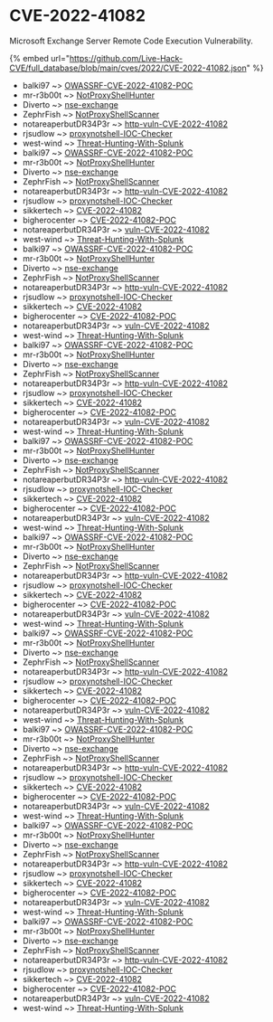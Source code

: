 # CVE-2022-41082

Microsoft Exchange Server Remote Code Execution Vulnerability.

{% embed url="https://github.com/Live-Hack-CVE/full_database/blob/main/cves/2022/CVE-2022-41082.json" %}


* balki97 ~> [OWASSRF-CVE-2022-41082-POC](https://www.alice-snow.ru/2022/database/cve-2022-41082/owassrf-cve-2022-41082-poc-balki97)
* mr-r3b00t ~> [NotProxyShellHunter](https://www.alice-snow.ru/2022/database/cve-2022-41082/notproxyshellhunter-mr-r3b00t)
* Diverto ~> [nse-exchange](https://www.alice-snow.ru/2022/database/cve-2022-41082/nse-exchange-diverto)
* ZephrFish ~> [NotProxyShellScanner](https://www.alice-snow.ru/2022/database/cve-2022-41082/notproxyshellscanner-zephrfish)
* notareaperbutDR34P3r ~> [http-vuln-CVE-2022-41082](https://www.alice-snow.ru/2022/database/cve-2022-41082/http-vuln-cve-2022-41082-notareaperbutdr34p3r)
* rjsudlow ~> [proxynotshell-IOC-Checker](https://www.alice-snow.ru/2022/database/cve-2022-41082/proxynotshell-ioc-checker-rjsudlow)
* west-wind ~> [Threat-Hunting-With-Splunk](https://www.alice-snow.ru/2022/database/cve-2022-41082/threat-hunting-with-splunk-west-wind)
* balki97 ~> [OWASSRF-CVE-2022-41082-POC](https://www.alice-snow.ru/2022/database/cve-2022-41082/owassrf-cve-2022-41082-poc-balki97)
* mr-r3b00t ~> [NotProxyShellHunter](https://www.alice-snow.ru/2022/database/cve-2022-41082/notproxyshellhunter-mr-r3b00t)
* Diverto ~> [nse-exchange](https://www.alice-snow.ru/2022/database/cve-2022-41082/nse-exchange-diverto)
* ZephrFish ~> [NotProxyShellScanner](https://www.alice-snow.ru/2022/database/cve-2022-41082/notproxyshellscanner-zephrfish)
* notareaperbutDR34P3r ~> [http-vuln-CVE-2022-41082](https://www.alice-snow.ru/2022/database/cve-2022-41082/http-vuln-cve-2022-41082-notareaperbutdr34p3r)
* rjsudlow ~> [proxynotshell-IOC-Checker](https://www.alice-snow.ru/2022/database/cve-2022-41082/proxynotshell-ioc-checker-rjsudlow)
* sikkertech ~> [CVE-2022-41082](https://www.alice-snow.ru/2022/database/cve-2022-41082/cve-2022-41082-sikkertech)
* bigherocenter ~> [CVE-2022-41082-POC](https://www.alice-snow.ru/2022/database/cve-2022-41082/cve-2022-41082-poc-bigherocenter)
* notareaperbutDR34P3r ~> [vuln-CVE-2022-41082](https://www.alice-snow.ru/2022/database/cve-2022-41082/vuln-cve-2022-41082-notareaperbutdr34p3r)
* west-wind ~> [Threat-Hunting-With-Splunk](https://www.alice-snow.ru/2022/database/cve-2022-41082/threat-hunting-with-splunk-west-wind)
* balki97 ~> [OWASSRF-CVE-2022-41082-POC](https://www.alice-snow.ru/2022/database/cve-2022-41082/owassrf-cve-2022-41082-poc-balki97)
* mr-r3b00t ~> [NotProxyShellHunter](https://www.alice-snow.ru/2022/database/cve-2022-41082/notproxyshellhunter-mr-r3b00t)
* Diverto ~> [nse-exchange](https://www.alice-snow.ru/2022/database/cve-2022-41082/nse-exchange-diverto)
* ZephrFish ~> [NotProxyShellScanner](https://www.alice-snow.ru/2022/database/cve-2022-41082/notproxyshellscanner-zephrfish)
* notareaperbutDR34P3r ~> [http-vuln-CVE-2022-41082](https://www.alice-snow.ru/2022/database/cve-2022-41082/http-vuln-cve-2022-41082-notareaperbutdr34p3r)
* rjsudlow ~> [proxynotshell-IOC-Checker](https://www.alice-snow.ru/2022/database/cve-2022-41082/proxynotshell-ioc-checker-rjsudlow)
* sikkertech ~> [CVE-2022-41082](https://www.alice-snow.ru/2022/database/cve-2022-41082/cve-2022-41082-sikkertech)
* bigherocenter ~> [CVE-2022-41082-POC](https://www.alice-snow.ru/2022/database/cve-2022-41082/cve-2022-41082-poc-bigherocenter)
* notareaperbutDR34P3r ~> [vuln-CVE-2022-41082](https://www.alice-snow.ru/2022/database/cve-2022-41082/vuln-cve-2022-41082-notareaperbutdr34p3r)
* west-wind ~> [Threat-Hunting-With-Splunk](https://www.alice-snow.ru/2022/database/cve-2022-41082/threat-hunting-with-splunk-west-wind)
* balki97 ~> [OWASSRF-CVE-2022-41082-POC](https://www.alice-snow.ru/2022/database/cve-2022-41082/owassrf-cve-2022-41082-poc-balki97)
* mr-r3b00t ~> [NotProxyShellHunter](https://www.alice-snow.ru/2022/database/cve-2022-41082/notproxyshellhunter-mr-r3b00t)
* Diverto ~> [nse-exchange](https://www.alice-snow.ru/2022/database/cve-2022-41082/nse-exchange-diverto)
* ZephrFish ~> [NotProxyShellScanner](https://www.alice-snow.ru/2022/database/cve-2022-41082/notproxyshellscanner-zephrfish)
* notareaperbutDR34P3r ~> [http-vuln-CVE-2022-41082](https://www.alice-snow.ru/2022/database/cve-2022-41082/http-vuln-cve-2022-41082-notareaperbutdr34p3r)
* rjsudlow ~> [proxynotshell-IOC-Checker](https://www.alice-snow.ru/2022/database/cve-2022-41082/proxynotshell-ioc-checker-rjsudlow)
* sikkertech ~> [CVE-2022-41082](https://www.alice-snow.ru/2022/database/cve-2022-41082/cve-2022-41082-sikkertech)
* bigherocenter ~> [CVE-2022-41082-POC](https://www.alice-snow.ru/2022/database/cve-2022-41082/cve-2022-41082-poc-bigherocenter)
* notareaperbutDR34P3r ~> [vuln-CVE-2022-41082](https://www.alice-snow.ru/2022/database/cve-2022-41082/vuln-cve-2022-41082-notareaperbutdr34p3r)
* west-wind ~> [Threat-Hunting-With-Splunk](https://www.alice-snow.ru/2022/database/cve-2022-41082/threat-hunting-with-splunk-west-wind)
* balki97 ~> [OWASSRF-CVE-2022-41082-POC](https://www.alice-snow.ru/2022/database/cve-2022-41082/owassrf-cve-2022-41082-poc-balki97)
* mr-r3b00t ~> [NotProxyShellHunter](https://www.alice-snow.ru/2022/database/cve-2022-41082/notproxyshellhunter-mr-r3b00t)
* Diverto ~> [nse-exchange](https://www.alice-snow.ru/2022/database/cve-2022-41082/nse-exchange-diverto)
* ZephrFish ~> [NotProxyShellScanner](https://www.alice-snow.ru/2022/database/cve-2022-41082/notproxyshellscanner-zephrfish)
* notareaperbutDR34P3r ~> [http-vuln-CVE-2022-41082](https://www.alice-snow.ru/2022/database/cve-2022-41082/http-vuln-cve-2022-41082-notareaperbutdr34p3r)
* rjsudlow ~> [proxynotshell-IOC-Checker](https://www.alice-snow.ru/2022/database/cve-2022-41082/proxynotshell-ioc-checker-rjsudlow)
* sikkertech ~> [CVE-2022-41082](https://www.alice-snow.ru/2022/database/cve-2022-41082/cve-2022-41082-sikkertech)
* bigherocenter ~> [CVE-2022-41082-POC](https://www.alice-snow.ru/2022/database/cve-2022-41082/cve-2022-41082-poc-bigherocenter)
* notareaperbutDR34P3r ~> [vuln-CVE-2022-41082](https://www.alice-snow.ru/2022/database/cve-2022-41082/vuln-cve-2022-41082-notareaperbutdr34p3r)
* west-wind ~> [Threat-Hunting-With-Splunk](https://www.alice-snow.ru/2022/database/cve-2022-41082/threat-hunting-with-splunk-west-wind)
* balki97 ~> [OWASSRF-CVE-2022-41082-POC](https://www.alice-snow.ru/2022/database/cve-2022-41082/owassrf-cve-2022-41082-poc-balki97)
* mr-r3b00t ~> [NotProxyShellHunter](https://www.alice-snow.ru/2022/database/cve-2022-41082/notproxyshellhunter-mr-r3b00t)
* Diverto ~> [nse-exchange](https://www.alice-snow.ru/2022/database/cve-2022-41082/nse-exchange-diverto)
* ZephrFish ~> [NotProxyShellScanner](https://www.alice-snow.ru/2022/database/cve-2022-41082/notproxyshellscanner-zephrfish)
* notareaperbutDR34P3r ~> [http-vuln-CVE-2022-41082](https://www.alice-snow.ru/2022/database/cve-2022-41082/http-vuln-cve-2022-41082-notareaperbutdr34p3r)
* rjsudlow ~> [proxynotshell-IOC-Checker](https://www.alice-snow.ru/2022/database/cve-2022-41082/proxynotshell-ioc-checker-rjsudlow)
* sikkertech ~> [CVE-2022-41082](https://www.alice-snow.ru/2022/database/cve-2022-41082/cve-2022-41082-sikkertech)
* bigherocenter ~> [CVE-2022-41082-POC](https://www.alice-snow.ru/2022/database/cve-2022-41082/cve-2022-41082-poc-bigherocenter)
* notareaperbutDR34P3r ~> [vuln-CVE-2022-41082](https://www.alice-snow.ru/2022/database/cve-2022-41082/vuln-cve-2022-41082-notareaperbutdr34p3r)
* west-wind ~> [Threat-Hunting-With-Splunk](https://www.alice-snow.ru/2022/database/cve-2022-41082/threat-hunting-with-splunk-west-wind)
* balki97 ~> [OWASSRF-CVE-2022-41082-POC](https://www.alice-snow.ru/2022/database/cve-2022-41082/owassrf-cve-2022-41082-poc-balki97)
* mr-r3b00t ~> [NotProxyShellHunter](https://www.alice-snow.ru/2022/database/cve-2022-41082/notproxyshellhunter-mr-r3b00t)
* Diverto ~> [nse-exchange](https://www.alice-snow.ru/2022/database/cve-2022-41082/nse-exchange-diverto)
* ZephrFish ~> [NotProxyShellScanner](https://www.alice-snow.ru/2022/database/cve-2022-41082/notproxyshellscanner-zephrfish)
* notareaperbutDR34P3r ~> [http-vuln-CVE-2022-41082](https://www.alice-snow.ru/2022/database/cve-2022-41082/http-vuln-cve-2022-41082-notareaperbutdr34p3r)
* rjsudlow ~> [proxynotshell-IOC-Checker](https://www.alice-snow.ru/2022/database/cve-2022-41082/proxynotshell-ioc-checker-rjsudlow)
* sikkertech ~> [CVE-2022-41082](https://www.alice-snow.ru/2022/database/cve-2022-41082/cve-2022-41082-sikkertech)
* bigherocenter ~> [CVE-2022-41082-POC](https://www.alice-snow.ru/2022/database/cve-2022-41082/cve-2022-41082-poc-bigherocenter)
* notareaperbutDR34P3r ~> [vuln-CVE-2022-41082](https://www.alice-snow.ru/2022/database/cve-2022-41082/vuln-cve-2022-41082-notareaperbutdr34p3r)
* west-wind ~> [Threat-Hunting-With-Splunk](https://www.alice-snow.ru/2022/database/cve-2022-41082/threat-hunting-with-splunk-west-wind)
* balki97 ~> [OWASSRF-CVE-2022-41082-POC](https://www.alice-snow.ru/2022/database/cve-2022-41082/owassrf-cve-2022-41082-poc-balki97)
* mr-r3b00t ~> [NotProxyShellHunter](https://www.alice-snow.ru/2022/database/cve-2022-41082/notproxyshellhunter-mr-r3b00t)
* Diverto ~> [nse-exchange](https://www.alice-snow.ru/2022/database/cve-2022-41082/nse-exchange-diverto)
* ZephrFish ~> [NotProxyShellScanner](https://www.alice-snow.ru/2022/database/cve-2022-41082/notproxyshellscanner-zephrfish)
* notareaperbutDR34P3r ~> [http-vuln-CVE-2022-41082](https://www.alice-snow.ru/2022/database/cve-2022-41082/http-vuln-cve-2022-41082-notareaperbutdr34p3r)
* rjsudlow ~> [proxynotshell-IOC-Checker](https://www.alice-snow.ru/2022/database/cve-2022-41082/proxynotshell-ioc-checker-rjsudlow)
* sikkertech ~> [CVE-2022-41082](https://www.alice-snow.ru/2022/database/cve-2022-41082/cve-2022-41082-sikkertech)
* bigherocenter ~> [CVE-2022-41082-POC](https://www.alice-snow.ru/2022/database/cve-2022-41082/cve-2022-41082-poc-bigherocenter)
* notareaperbutDR34P3r ~> [vuln-CVE-2022-41082](https://www.alice-snow.ru/2022/database/cve-2022-41082/vuln-cve-2022-41082-notareaperbutdr34p3r)
* west-wind ~> [Threat-Hunting-With-Splunk](https://www.alice-snow.ru/2022/database/cve-2022-41082/threat-hunting-with-splunk-west-wind)
* balki97 ~> [OWASSRF-CVE-2022-41082-POC](https://www.alice-snow.ru/2022/database/cve-2022-41082/owassrf-cve-2022-41082-poc-balki97)
* mr-r3b00t ~> [NotProxyShellHunter](https://www.alice-snow.ru/2022/database/cve-2022-41082/notproxyshellhunter-mr-r3b00t)
* Diverto ~> [nse-exchange](https://www.alice-snow.ru/2022/database/cve-2022-41082/nse-exchange-diverto)
* ZephrFish ~> [NotProxyShellScanner](https://www.alice-snow.ru/2022/database/cve-2022-41082/notproxyshellscanner-zephrfish)
* notareaperbutDR34P3r ~> [http-vuln-CVE-2022-41082](https://www.alice-snow.ru/2022/database/cve-2022-41082/http-vuln-cve-2022-41082-notareaperbutdr34p3r)
* rjsudlow ~> [proxynotshell-IOC-Checker](https://www.alice-snow.ru/2022/database/cve-2022-41082/proxynotshell-ioc-checker-rjsudlow)
* sikkertech ~> [CVE-2022-41082](https://www.alice-snow.ru/2022/database/cve-2022-41082/cve-2022-41082-sikkertech)
* bigherocenter ~> [CVE-2022-41082-POC](https://www.alice-snow.ru/2022/database/cve-2022-41082/cve-2022-41082-poc-bigherocenter)
* notareaperbutDR34P3r ~> [vuln-CVE-2022-41082](https://www.alice-snow.ru/2022/database/cve-2022-41082/vuln-cve-2022-41082-notareaperbutdr34p3r)
* west-wind ~> [Threat-Hunting-With-Splunk](https://www.alice-snow.ru/2022/database/cve-2022-41082/threat-hunting-with-splunk-west-wind)
* balki97 ~> [OWASSRF-CVE-2022-41082-POC](https://www.alice-snow.ru/2022/database/cve-2022-41082/owassrf-cve-2022-41082-poc-balki97)
* mr-r3b00t ~> [NotProxyShellHunter](https://www.alice-snow.ru/2022/database/cve-2022-41082/notproxyshellhunter-mr-r3b00t)
* Diverto ~> [nse-exchange](https://www.alice-snow.ru/2022/database/cve-2022-41082/nse-exchange-diverto)
* ZephrFish ~> [NotProxyShellScanner](https://www.alice-snow.ru/2022/database/cve-2022-41082/notproxyshellscanner-zephrfish)
* notareaperbutDR34P3r ~> [http-vuln-CVE-2022-41082](https://www.alice-snow.ru/2022/database/cve-2022-41082/http-vuln-cve-2022-41082-notareaperbutdr34p3r)
* rjsudlow ~> [proxynotshell-IOC-Checker](https://www.alice-snow.ru/2022/database/cve-2022-41082/proxynotshell-ioc-checker-rjsudlow)
* sikkertech ~> [CVE-2022-41082](https://www.alice-snow.ru/2022/database/cve-2022-41082/cve-2022-41082-sikkertech)
* bigherocenter ~> [CVE-2022-41082-POC](https://www.alice-snow.ru/2022/database/cve-2022-41082/cve-2022-41082-poc-bigherocenter)
* notareaperbutDR34P3r ~> [vuln-CVE-2022-41082](https://www.alice-snow.ru/2022/database/cve-2022-41082/vuln-cve-2022-41082-notareaperbutdr34p3r)
* west-wind ~> [Threat-Hunting-With-Splunk](https://www.alice-snow.ru/2022/database/cve-2022-41082/threat-hunting-with-splunk-west-wind)